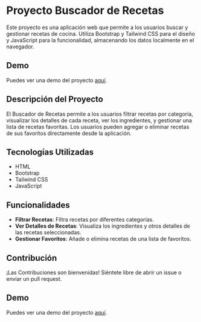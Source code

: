 # Proyecto Buscador de Recetas

Este proyecto es una aplicación web que permite a los usuarios buscar y gestionar recetas de cocina. Utiliza Bootstrap y Tailwind CSS para el diseño y JavaScript para la funcionalidad, almacenando los datos localmente en el navegador.

## Demo

Puedes ver una demo del proyecto [aquí](https://buscatureceta.netlify.app/).

## Descripción del Proyecto

El Buscador de Recetas permite a los usuarios filtrar recetas por categoría, visualizar los detalles de cada receta, ver los ingredientes, y gestionar una lista de recetas favoritas. Los usuarios pueden agregar o eliminar recetas de sus favoritos directamente desde la aplicación.

## Tecnologías Utilizadas

- HTML
- Bootstrap
- Tailwind CSS
- JavaScript

## Funcionalidades

- **Filtrar Recetas**: Filtra recetas por diferentes categorías.
- **Ver Detalles de Recetas**: Visualiza los ingredientes y otros detalles de las recetas seleccionadas.
- **Gestionar Favoritos**: Añade o elimina recetas de una lista de favoritos.

## Contribución

¡Las Contribuciones son bienvenidas! Siéntete libre de abrir un issue o enviar un pull request.

## Demo

Puedes ver una demo del proyecto [aquí](https://buscatureceta.netlify.app/).

